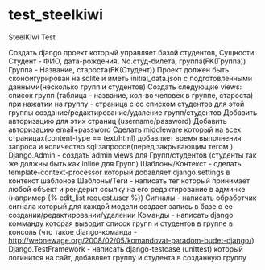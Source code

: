 test_steelkiwi
==============

SteelKiwi Test

Создать django проект который управляет базой студентов, Сущности:
Студент - ФИО, дата-рождения, No.студ-билета, группа(FK(Группа))
Группа - Название, староста(FK(Студент))
Проект должен быть сконфигурирован на sqlite и иметь initial_data.json
с подготовленными данными(несколько групп и студентов)
Создать следующие views:
список групп (таблица - название, кол-во человек в группе, староста)
при нажатии на группу - страница с со списком студентов для этой группы
создание/редактирование/удаление групп/студентов
Добавить авторизацию для этих страниц (username/password)
Добавить авторизацию email+password
Сделать middleware который на всех страницах(content-type ==
text/html) добавляет время выполнения запроса и количество sql
запросов(перед закрывающим тегом </body>)
Django.Admin - создать admin views для Групп/студентов (студенты так
же должны быть как inline для Групп)
Шаблоны/Контекст - сделать template-context-processor который
добавляет django.settings в контекст шаблонов
Шаблоны/Теги - написать тег который принимает любой объект и рендерит
ссылку на его редактирование в админке (например {% edit_list
request.user %})
Сигналы - написать обработчик сигнала который для каждой модели
создает запись в базе о ее создании/редактировании/удалении
Команды - написать django комманду которая выводит список групп и
студентов в группе в консоль (что такое django-команда -
http://webnewage.org/2008/02/05/komandovat-paradom-budet-django/)
Django.TestFramework - написать django-testcase (unittest) который
логинится на сайт, добавляет группу и студента в созданную группу

